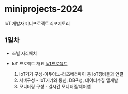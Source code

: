 # miniprojects-2024
IoT 개발자 미니프로젝트 리포지토리

## 1일차
- 조별 자리배치
- IoT 프로젝트 개요
    [IoT프로젝트](https://raw.githubusercontent.com/guswlrla/miniprojects-2024/main/imgs/mp001.png)

    1. IoT기기 구성-아두이노-라즈베리파이 등 IoT장비들과 연결
    2. 서버구성 - IoT기기와 통신, DB구성, 데이터수집 앱개발
    3. 모니터링 구성 - 실시간 모니터링/제어앱